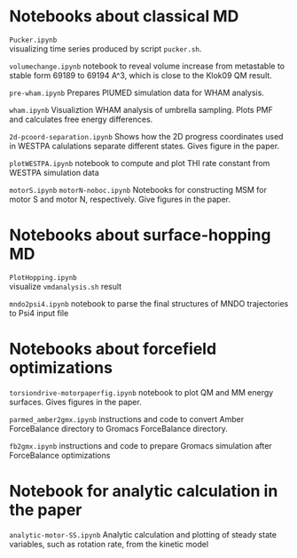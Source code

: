 # Notebooks about classical MD

`Pucker.ipynb`  
visualizing time series produced by script `pucker.sh`.

`volumechange.ipynb` 
notebook to reveal volume increase from metastable to stable form 69189 to 69194 A^3, which is close to the Klok09 QM result.

`pre-wham.ipynb`
Prepares PlUMED simulation data for WHAM analysis.

`wham.ipynb`
Visualiztion WHAM analysis of umbrella sampling. Plots PMF and calculates free energy differences.

`2d-pcoord-separation.ipynb`
Shows how the 2D progress coordinates used in WESTPA calulations separate different states. Gives figure in the paper.

`plotWESTPA.ipynb`
notebook to compute and plot THI rate constant from WESTPA simulation data

`motorS.ipynb` `motorN-noboc.ipynb`
Notebooks for constructing MSM for motor S and motor N, respectively. Give figures in the paper.

# Notebooks about surface-hopping MD
`PlotHopping.ipynb`   
visualize `vmdanalysis.sh` result

`mndo2psi4.ipynb`
notebook to parse the final structures of MNDO trajectories to Psi4 input file

# Notebooks about forcefield optimizations
`torsiondrive-motorpaperfig.ipynb`
notebook to plot QM and MM energy surfaces. Gives figures in the paper.

`parmed_amber2gmx.ipynb`
instructions and code to convert Amber ForceBalance directory to Gromacs ForceBalance directory.

`fb2gmx.ipynb`
instructions and code to prepare Gromacs simulation after ForceBalance optimizations

# Notebook for analytic calculation in the paper
`analytic-motor-SS.ipynb`
Analytic calculation and plotting of steady state variables, such as rotation rate, from the kinetic model